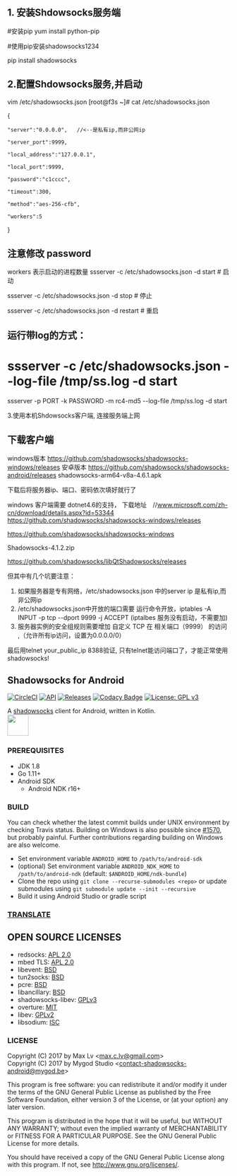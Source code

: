 
## 1. 安装Shdowsocks服务端


#安装pip
yum install python-pip

#使用pip安装shadowsocks1234

pip install shadowsocks


## 2.配置Shdowsocks服务,并启动
vim /etc/shadowsocks.json
[root@f3s ~]# cat /etc/shadowsocks.json 

{

    "server":"0.0.0.0",   //<--是私有ip,而非公网ip
    
    "server_port":9999,
    
    "local_address":"127.0.0.1",
    
    "local_port":9999,
    
    "password":"c1cccc",
    
    "timeout":300,
    
    "method":"aes-256-cfb",
    
    "workers":5
    
}


## 注意修改 password 
workers 表示启动的进程数量 
 ssserver -c /etc/shadowsocks.json -d start   # 启动
 
 ssserver -c /etc/shadowsocks.json -d stop   # 停止
 
 ssserver -c /etc/shadowsocks.json -d restart  # 重启
 
## 运行带log的方式：
# ssserver -c /etc/shadowsocks.json --log-file /tmp/ss.log -d start
 ssserver -p PORT -k PASSWORD -m rc4-md5 --log-file /tmp/ss.log -d start


3.使用本机Shdowsocks客户端, 连接服务端上网

## 下载客户端 
windows版本 https://github.com/shadowsocks/shadowsocks-windows/releases
安卓版本    https://github.com/shadowsocks/shadowsocks-android/releases
            shadowsocks-arm64-v8a-4.6.1.apk

下载后将服务器ip、端口、密码依次填好就行了

windows 客户端需要 dotnet4.6的支持，
下载地址　//www.microsoft.com/zh-cn/download/details.aspx?id=53344
https://github.com/shadowsocks/shadowsocks-windows/releases

https://github.com/shadowsocks/shadowsocks-windows

Shadowsocks-4.1.2.zip


https://github.com/shadowsocks/libQtShadowsocks/releases

但其中有几个坑要注意：
1. 如果服务器是专有网络，/etc/shadowsocks.json 中的server ip 是私有ip,而非公网ip
2. /etc/shadowsocks.json中开放的端口需要 
  运行命令开放，iptables -A INPUT -p tcp --dport 9999 -j ACCEPT (iptalbes 服务没有启动，不需要加)
3. 服务器实例的安全组规则需要增加 自定义 TCP 在 相关端口（9999） 的访问 ,（允许所有ip访问，设置为0.0.0.0/0）

最后用telnet your_public_ip 8388验证, 只有telnet能访问端口了，才能正常使用shadowsocks!


## Shadowsocks for Android

[![CircleCI](https://circleci.com/gh/shadowsocks/shadowsocks-android.svg?style=svg)](https://circleci.com/gh/shadowsocks/shadowsocks-android)
[![API](https://img.shields.io/badge/API-21%2B-brightgreen.svg?style=flat)](https://android-arsenal.com/api?level=21)
[![Releases](https://img.shields.io/github/downloads/shadowsocks/shadowsocks-android/total.svg)](https://github.com/shadowsocks/shadowsocks-android/releases)
[![Codacy Badge](https://api.codacy.com/project/badge/Grade/1a21d48d466644cdbcb57a1889abea5b)](https://www.codacy.com/app/shadowsocks/shadowsocks-android?utm_source=github.com&amp;utm_medium=referral&amp;utm_content=shadowsocks/shadowsocks-android&amp;utm_campaign=Badge_Grade)
[![License: GPL v3](https://img.shields.io/badge/License-GPL%20v3-blue.svg)](https://www.gnu.org/licenses/gpl-3.0)

A [shadowsocks](http://shadowsocks.org) client for Android, written in Kotlin.  
<a href="https://play.google.com/store/apps/details?id=com.github.shadowsocks"><img src="https://play.google.com/intl/en_us/badges/images/generic/en-play-badge.png" height="48"></a>


### PREREQUISITES

* JDK 1.8
* Go 1.11+
* Android SDK
  - Android NDK r16+

### BUILD

You can check whether the latest commit builds under UNIX environment by checking Travis status.
Building on Windows is also possible since [#1570](https://github.com/shadowsocks/shadowsocks-android/pull/1570),
but probably painful. Further contributions regarding building on Windows are also welcome.

* Set environment variable `ANDROID_HOME` to `/path/to/android-sdk`
* (optional) Set environment variable `ANDROID_NDK_HOME` to `/path/to/android-ndk` (default: `$ANDROID_HOME/ndk-bundle`)
* Clone the repo using `git clone --recurse-submodules <repo>` or update submodules using `git submodule update --init --recursive`
* Build it using Android Studio or gradle script

### [TRANSLATE](https://discourse.shadowsocks.org/t/poeditor-translation-main-thread/30)

## OPEN SOURCE LICENSES

<ul>
    <li>redsocks: <a href="https://github.com/shadowsocks/redsocks/blob/shadowsocks-android/README">APL 2.0</a></li>
    <li>mbed TLS: <a href="https://github.com/ARMmbed/mbedtls/blob/development/LICENSE">APL 2.0</a></li>
    <li>libevent: <a href="https://github.com/shadowsocks/libevent/blob/master/LICENSE">BSD</a></li>
    <li>tun2socks: <a href="https://github.com/shadowsocks/badvpn/blob/shadowsocks-android/COPYING">BSD</a></li>
    <li>pcre: <a href="https://android.googlesource.com/platform/external/pcre/+/master/dist2/LICENCE">BSD</a></li>
    <li>libancillary: <a href="https://github.com/shadowsocks/libancillary/blob/shadowsocks-android/COPYING">BSD</a></li>
    <li>shadowsocks-libev: <a href="https://github.com/shadowsocks/shadowsocks-libev/blob/master/LICENSE">GPLv3</a></li>
    <li>overture: <a href="https://github.com/shawn1m/overture/blob/master/LICENSE">MIT</a></li>
    <li>libev: <a href="https://github.com/shadowsocks/libev/blob/master/LICENSE">GPLv2</a></li>
    <li>libsodium: <a href="https://github.com/jedisct1/libsodium/blob/master/LICENSE">ISC</a></li>
</ul>

### LICENSE

Copyright (C) 2017 by Max Lv <<max.c.lv@gmail.com>>  
Copyright (C) 2017 by Mygod Studio <<contact-shadowsocks-android@mygod.be>>

This program is free software: you can redistribute it and/or modify
it under the terms of the GNU General Public License as published by
the Free Software Foundation, either version 3 of the License, or
(at your option) any later version.

This program is distributed in the hope that it will be useful,
but WITHOUT ANY WARRANTY; without even the implied warranty of
MERCHANTABILITY or FITNESS FOR A PARTICULAR PURPOSE.  See the
GNU General Public License for more details.

You should have received a copy of the GNU General Public License
along with this program. If not, see <http://www.gnu.org/licenses/>.
